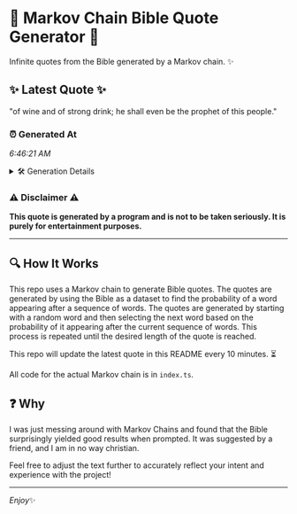 # 📖 Markov Chain Bible Quote Generator 📖

Infinite quotes from the Bible generated by a Markov chain. ✨

## ✨ Latest Quote ✨
"of wine and of strong drink; he shall even be the prophet of this people."

### ⏰ Generated At
*6:46:21 AM*

<details>
    <summary>🛠️ Generation Details</summary>
    <p>
        <strong>🌱 Seed:</strong> of<br>
        <strong>🔄 Iterations:</strong> 14<br>
        <strong>📜 Context History:</strong><br>[ of ]: wine<br>[ of, wine ]: and<br>[ of, wine, and ]: of<br>[ of, wine, and, of ]: strong<br>[ of, wine, and, of, strong ]: drink;<br>[ of, wine, and, of, strong, drink; ]: he<br>[ wine, and, of, strong, drink;, he ]: shall<br>[ and, of, strong, drink;, he, shall ]: even<br>[ of, strong, drink;, he, shall, even ]: be<br>[ strong, drink;, he, shall, even, be ]: the<br>[ drink;, he, shall, even, be, the ]: prophet<br>[ he, shall, even, be, the, prophet ]: of<br>[ shall, even, be, the, prophet, of ]: this<br>[ even, be, the, prophet, of, this ]: people.<br>
    </p>
</details>

### ⚠️ Disclaimer ⚠️
**This quote is generated by a program and is not to be taken seriously. It is purely for entertainment purposes.**

---

## 🔍 How It Works

This repo uses a Markov chain to generate Bible quotes. The quotes are generated by using the Bible as a dataset to find the probability of a word appearing after a sequence of words. The quotes are generated by starting with a random word and then selecting the next word based on the probability of it appearing after the current sequence of words. This process is repeated until the desired length of the quote is reached.

This repo will update the latest quote in this README every 10 minutes. ⏳

All code for the actual Markov chain is in `index.ts`.

## ❓ Why

I was just messing around with Markov Chains and found that the Bible surprisingly yielded good results when prompted. 
It was suggested by a friend, and I am in no way christian.

Feel free to adjust the text further to accurately reflect your intent and experience with the project!

---

*Enjoy*✨
